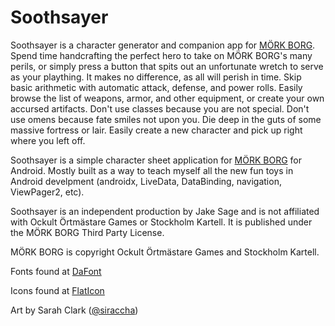 # Soothsayer
Soothsayer is a character generator and companion app for [MÖRK BORG](https://morkborg.com/preview/). Spend time handcrafting the perfect hero to take on MÖRK BORG's many perils, or simply press a button that spits out an unfortunate wretch to serve as your plaything. It makes no difference, as all will perish in time. Skip basic arithmetic with automatic attack, defense, and power rolls. Easily browse the list of weapons, armor, and other equipment, or create your own accursed artifacts. Don't use classes because you are not special. Don't use omens because fate smiles not upon you. Die deep in the guts of some massive fortress or lair. Easily create a new character and pick up right where you left off.

Soothsayer is a simple character sheet application for [MÖRK BORG](https://morkborg.com/preview/) for Android. Mostly built as a way to teach myself all the new fun toys in Android develpment (androidx, LiveData, DataBinding, navigation, ViewPager2, etc). 

Soothsayer is an independent production by Jake Sage and is not affiliated with Ockult Örtmästare Games or Stockholm Kartell. It is published under the MÖRK BORG Third Party License.

MÖRK BORG is copyright Ockult Örtmästare Games and Stockholm Kartell. 

Fonts found at [DaFont](https://www.dafont.com/)

Icons found at [FlatIcon](https://www.flaticon.com/)

Art by Sarah Clark ([@siraccha](https://twitter.com/siraccha))
